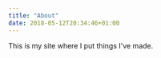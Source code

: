 ```yaml
---
title: "About"
date: 2018-05-12T20:34:46+01:00
---
```


This is my site where I put things I've made.

